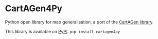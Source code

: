 # CartAGen4Py
Python open library for map generalisation, a port of the [CartAGen library](https://github.com/IGNF/CartAGen).

This library is available on [PyPI](https://pypi.org/project/cartagen4py/): 
`pip install cartagen4py`